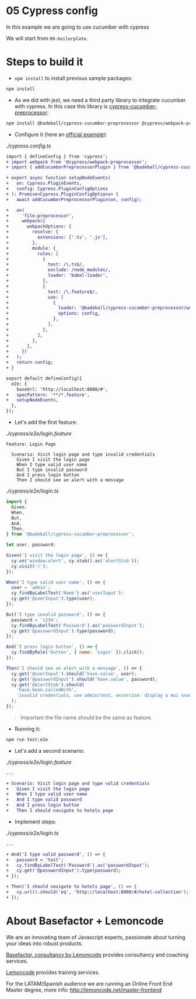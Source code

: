 # 05 Cypress config

In this example we are going to use cucumber with cypress

We will start from `00-boilerplate`.

# Steps to build it

- `npm install` to install previous sample packages:

```bash
npm install
```

- As we did with jest, we need a third party library to integrate cucumber with cypress. In this case this library is [cypress-cucumber-preprocessor](https://github.com/badeball/cypress-cucumber-preprocessor):

```bash
npm install @badeball/cypress-cucumber-preprocessor @cypress/webpack-preprocessor
```

- Configure it (here an [official example](https://github.com/badeball/cypress-cucumber-preprocessor/tree/master/examples/webpack)):

_./cypress.config.ts_

```diff
import { defineConfig } from 'cypress';
+ import webpack from '@cypress/webpack-preprocessor';
+ import { addCucumberPreprocessorPlugin } from '@badeball/cypress-cucumber-preprocessor';

+ export async function setupNodeEvents(
+   on: Cypress.PluginEvents,
+   config: Cypress.PluginConfigOptions
+ ): Promise<Cypress.PluginConfigOptions> {
+   await addCucumberPreprocessorPlugin(on, config);

+   on(
+     'file:preprocessor',
+     webpack({
+       webpackOptions: {
+         resolve: {
+           extensions: ['.ts', '.js'],
+         },
+         module: {
+           rules: [
+             {
+               test: /\.ts$/,
+               exclude: /node_modules/,
+               loader: 'babel-loader',
+             },
+             {
+               test: /\.feature$/,
+               use: [
+                 {
+                   loader: '@badeball/cypress-cucumber-preprocessor/webpack',
+                   options: config,
+                 },
+               ],
+             },
+           ],
+         },
+       },
+     })
+   );
+   return config;
+ }

export default defineConfig({
  e2e: {
    baseUrl: 'http://localhost:8080/#',
+   specPattern: '**/*.feature',
+   setupNodeEvents,
  },
});

```

- Let's add the first feature:

_./cypress/e2e/login.feature_

```gherkin
Feature: Login Page

  Scenario: Visit login page and type invalid credentials
    Given I visit the login page
    When I type valid user name
    But I type invalid password
    And I press login button
    Then I should see an alert with a message

```

_./cypress/e2e/login.ts_

```javascript
import {
  Given,
  When,
  But,
  And,
  Then,
} from '@badeball/cypress-cucumber-preprocessor';

let user, password;

Given('I visit the login page', () => {
  cy.on('window:alert', cy.stub().as('alertStub'));
  cy.visit('/');
});

When('I type valid user name', () => {
  user = 'admin';
  cy.findByLabelText('Name').as('userInput');
  cy.get('@userInput').type(user);
});

But('I type invalid password', () => {
  password = '1234';
  cy.findByLabelText('Password').as('passwordInput');
  cy.get('@passwordInput').type(password);
});

And('I press login button', () => {
  cy.findByRole('button', { name: 'Login' }).click();
});

Then('I should see an alert with a message', () => {
  cy.get('@userInput').should('have.value', user);
  cy.get('@passwordInput').should('have.value', password);
  cy.get('@alertStub').should(
    'have.been.calledWith',
    'invalid credentials, use admin/test, excercise: display a mui snackbar instead of this alert.'
  );
});

```

> Important the file name should be the same as feature.

- Running it:

```bash
npm run test:e2e
```

- Let's add a second scenario:

_./cypress/e2e/login.feature_

```diff
...

+ Scenario: Visit login page and type valid credentials
+   Given I visit the login page
+   When I type valid user name
+   And I type valid password
+   And I press login button
+   Then I should navigate to hotels page
```

- Implement steps:

_./cypress/e2e/login.ts_

```diff
...

+ And('I type valid password', () => {
+   password = 'test';
+   cy.findByLabelText('Password').as('passwordInput');
+   cy.get('@passwordInput').type(password);
+ });

+ Then('I should navigate to hotels page', () => {
+   cy.url().should('eq', 'http://localhost:8080/#/hotel-collection');
+ });
```

# About Basefactor + Lemoncode

We are an innovating team of Javascript experts, passionate about turning your ideas into robust products.

[Basefactor, consultancy by Lemoncode](http://www.basefactor.com) provides consultancy and coaching services.

[Lemoncode](http://lemoncode.net/services/en/#en-home) provides training services.

For the LATAM/Spanish audience we are running an Online Front End Master degree, more info: http://lemoncode.net/master-frontend
